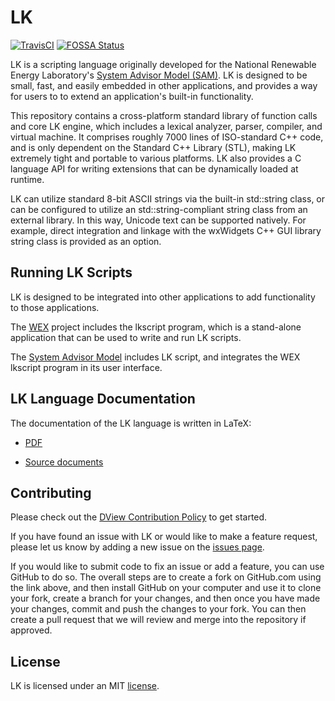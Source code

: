 # LK
[![TravisCI](https://travis-ci.org/NREL/lk.svg?branch=develop)](https://travis-ci.org/NREL/lk)
[![FOSSA Status](https://app.fossa.io/api/projects/git%2Bgithub.com%2FNREL%2Flk.svg?type=shield)](https://app.fossa.io/projects/git%2Bgithub.com%2FNREL%2Flk?ref=badge_shield)

LK is a scripting language originally developed for the National Renewable Energy Laboratory's [System Advisor Model (SAM)](https://sam.nrel.gov). LK is designed to be small, fast, and easily embedded in other applications, and provides a way for users to to extend an application's built-in functionality.

This repository contains a cross-platform standard library of function calls and core LK engine, which includes a lexical analyzer, parser, compiler, and virtual machine. It comprises roughly 7000 lines of ISO-standard C++ code, and is only dependent on the Standard C++ Library (STL), making LK extremely tight and portable to various platforms. LK also provides a C language API for writing extensions that can be dynamically loaded at runtime.

LK can utilize standard 8-bit ASCII strings via the built-in std::string class, or can be configured to utilize an std::string-compliant string class from an external library. In this way, Unicode text can be supported natively. For example, direct integration and linkage with the wxWidgets C++ GUI library string class is provided as an option.

## Running LK Scripts

LK is designed to be integrated into other applications to add functionality to those applications.

The [WEX](https://github.com/NREL/wex) project includes the lkscript program, which is a stand-alone application that can be used to write and run LK scripts.

The [System Advisor Model](https://sam.nrel.gov) includes LK script, and integrates the WEX lkscript program in its user interface.

## LK Language Documentation

The documentation of the LK language is written in LaTeX:

* [PDF](doc/lk_guide.pdf)

* [Source documents](doc/)

## Contributing

Please check out the [DView Contribution Policy](https://github.com/NREL/wex/blob/develop/CONTRIBUTING.MD) to get started.  

If you have found an issue with LK or would like to make a feature request, please let us know by adding a new issue on the [issues page](https://github.com/NREL/lk/issues).

If you would like to submit code to fix an issue or add a feature, you can use GitHub to do so. The overall steps are to create a fork on GitHub.com using the link above, and then install GitHub on your computer and use it to clone your fork, create a branch for your changes, and then once you have made your changes, commit and push the changes to your fork. You can then create a pull request that we will review and merge into the repository if approved.

## License

LK is licensed under an MIT [license](LICENSE.md).
